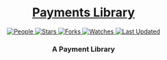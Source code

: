 <div align="center">

<h1><a href="https://github.com/KwaWingu/kwawingu-payments">Payments Library</a></h1>

<a href="https://github.com/KwaWingu/kwawingu-payments/graphs/contributors">
<img alt="People" src="https://img.shields.io/github/contributors/KwaWingu/payments?style=flat&color=ffaaf2&label=People"> </a>

<a href="https://github.com/KwaWingu/kwawingu-payments/stargazers">
<img alt="Stars" src="https://img.shields.io/github/stars/KwaWingu/payments?style=flat&color=98c379&label=Stars"> </a>

<a href="https://github.com/KwaWingu/kwawingu-payments/network/members">
<img alt="Forks" src="https://img.shields.io/github/forks/KwaWingu/payments?style=flat&color=66a8e0&label=Forks"> </a>

<a href="https://github.com/KwaWingu/kwawingu-payments/watchers">
<img alt="Watches" src="https://img.shields.io/github/watchers/KwaWingu/payments?style=flat&color=f5d08b&label=Watches"> </a>

<a href="https://github.com/KwaWingu/kwawingu-payments/pulse">
<img alt="Last Updated" src="https://img.shields.io/github/last-commit/KwaWingu/payments?style=flat&color=e06c75&label="> </a>

<h3>A Payment Library</h3>

</div>

